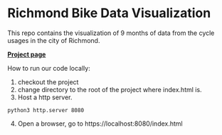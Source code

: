# Richmond Bike Data Visualization

This repo contains the visualization of 9 months of data from the cycle usages in the city of Richmond.

**[Project page](https://saadabrar12.github.io/BikeDataViz/)**

How to run our code locally: 
1. checkout the project
2. change directory to the root of the project where index.html is.
3. Host a http server. 
```
python3 http.server 8080
```
4. Open a browser, go to https://localhost:8080/index.html

